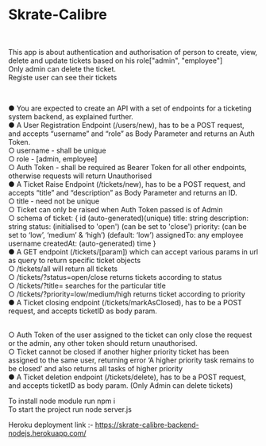 # Skrate-Calibre
<br>

This app is about authentication and authorisation of person to create, view, delete and update tickets based on his role["admin", "employee"]
<br>
Only admin can delete the ticket.
<br>
Registe user can see their tickets

<br>

● You are expected to create an API with a set of endpoints for a ticketing system
backend, as explained further.
<br>
● A User Registration Endpoint (/users/new), has to be a POST request, and accepts
“username” and “role” as Body Parameter and returns an Auth Token.
<br>
○ username - shall be unique
<br>
○ role - [admin, employee]
<br>
○ Auth Token - shall be required as Bearer Token for all other endpoints, otherwise
requests will return Unauthorised
<br>
● A Ticket Raise Endpoint (/tickets/new), has to be a POST request, and accepts “title”
and “description” as Body Parameter and returns an ID.
<br>
○ title - need not be unique
<br>
○ Ticket can only be raised when Auth Token passed is of Admin
<br>
○ schema of ticket:
{
id (auto-generated)(unique)
title: string
description: string
status: (initialised to 'open') (can be set to 'close')
priority: (can be set to ‘low’, ‘medium’ & ‘high’) (default: ‘low’)
assignedTo: any employee username
createdAt: (auto-generated) time
}
<br>
● A GET endpoint (/tickets/[param]) which can accept various params in url as query to
return specific ticket objects
<br>
○ /tickets/all will return all tickets
<br>
○ /tickets/?status=open/close returns tickets according to status
<br>
○ /tickets/?title= searches for the particular title
<br>
○ /tickets/?priority=low/medium/high returns ticket according to priority
<br>
● A Ticket closing endpoint (/tickets/markAsClosed), has to be a POST request, and
accepts ticketID as body param.

<br>
○ Auth Token of the user assigned to the ticket can only close the request or
the admin, any other token should return unauthorised.

<br>
○ Ticket cannot be closed if another higher priority ticket has been assigned
to the same user, returning error ‘A higher priority task remains to be closed’
and also returns all tasks of higher priority

<br>
● A Ticket deletion endpoint (/tickets/delete), has to be a POST request, and accepts
ticketID as body param. (Only Admin can delete tickets)

<br>


To install node module run npm i
<br>
To start the project run node server.js
<br>


Heroku deployment link :- https://skrate-calibre-backend-nodejs.herokuapp.com/

